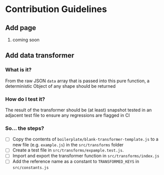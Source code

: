 # Contribution Guidelines

## Add page

1. coming soon

## Add data transformer

### What is it?

From the raw JSON `data` array that is passed into this pure function, a deterministic Object of any shape should be returned

### How do I test it?

The result of the transformer should be (at least) snapshot tested in an adjacent test file to ensure any regressions are flagged in CI

### So... the steps?

- [ ] Copy the contents of `boilerplate/blank-transformer-template.js` to a new file (e.g. `example.js`) in the `src/transforms` folder
- [ ] Create a test file in `src/transforms/expample.test.js`.
- [ ] Import and export the transformer function in `src/transforms/index.js`
- [ ] Add the reference name as a constant to `TRANSFORMED_KEYS` in `src/constants.js`
